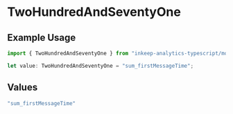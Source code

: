 # TwoHundredAndSeventyOne

## Example Usage

```typescript
import { TwoHundredAndSeventyOne } from "inkeep-analytics-typescript/models/operations";

let value: TwoHundredAndSeventyOne = "sum_firstMessageTime";
```

## Values

```typescript
"sum_firstMessageTime"
```
